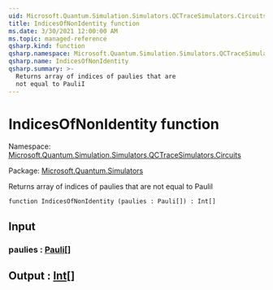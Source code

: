 ```yaml
---
uid: Microsoft.Quantum.Simulation.Simulators.QCTraceSimulators.Circuits.IndicesOfNonIdentity
title: IndicesOfNonIdentity function
ms.date: 3/30/2021 12:00:00 AM
ms.topic: managed-reference
qsharp.kind: function
qsharp.namespace: Microsoft.Quantum.Simulation.Simulators.QCTraceSimulators.Circuits
qsharp.name: IndicesOfNonIdentity
qsharp.summary: >-
  Returns array of indices of paulies that are
  not equal to PauliI
---
```


# IndicesOfNonIdentity function

Namespace: [Microsoft.Quantum.Simulation.Simulators.QCTraceSimulators.Circuits](xref:Microsoft.Quantum.Simulation.Simulators.QCTraceSimulators.Circuits)

Package: [Microsoft.Quantum.Simulators](https://nuget.org/packages/Microsoft.Quantum.Simulators)


Returns array of indices of paulies that arenot equal to PauliI

```qsharp
function IndicesOfNonIdentity (paulies : Pauli[]) : Int[]
```


## Input

### paulies : [Pauli](xref:microsoft.quantum.lang-ref.pauli)[]





## Output : [Int](xref:microsoft.quantum.lang-ref.int)[]

